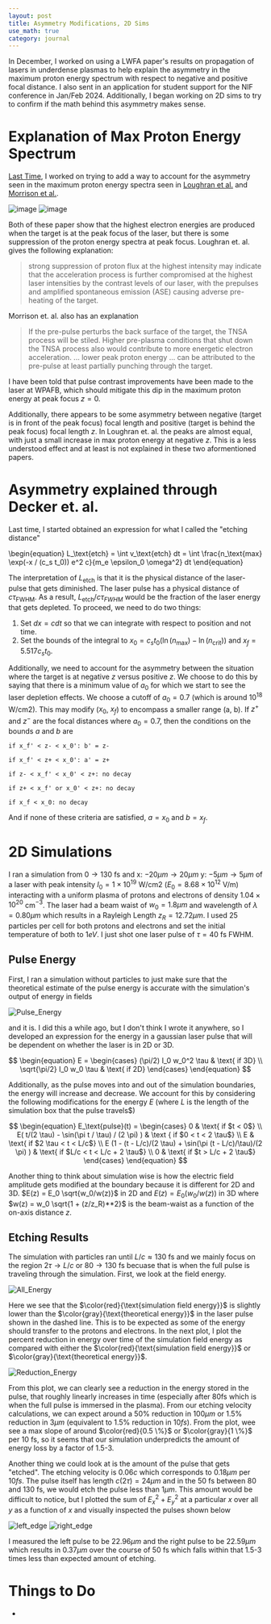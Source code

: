 ```yaml
---
layout: post
title: Asymmetry Modifications, 2D Sims
use_math: true
category: journal
---
```

In December, I worked on using a LWFA paper's results on propagation of lasers in underdense plasmas to help explain the asymmetry in the maximum proton energy spectrum with respect to negative and positive focal distance. I also sent in an application for student support for the NIF conference in Jan/Feb 2024. Additionally, I began working on 2D sims to try to confirm if the math behind this asymmetry makes sense. 

# Explanation of Max Proton Energy Spectrum
[Last Time](https://ronak-n-desai.github.io/23aut4/), I worked 
on trying to add a way to account for the asymmetry seen in the maximum proton energy spectra seen in 
[Loughran et al.](https://www.cambridge.org/core/journals/high-power-laser-science-and-engineering/article/automated-control-and-optimization-of-laserdriven-ion-acceleration/067E7D12CC7461E51E51B426BC7BDC40) 
and [Morrison et al.](https://iopscience.iop.org/article/10.1088/1367-2630/aaa8d1).

![image](https://github.com/ronak-n-desai/ronak-n-desai.github.io/assets/98538788/42e9b61c-53c7-4985-aff1-abb4ab400ca4)
![image](https://github.com/ronak-n-desai/ronak-n-desai.github.io/assets/98538788/779a361a-350f-465b-9176-3e8f57fb5a5c)

Both of these paper show that the highest electron energies are produced when the target is at the peak focus of the laser, but there is some suppression of the proton energy spectra at peak focus. Loughran et. al. gives the following explanation:
> strong suppression of proton flux at the highest intensity may indicate that the acceleration process is further compromised at the highest laser intensities by the contrast levels of our laser, with the prepulses and amplified spontaneous emission (ASE) causing adverse pre-heating of the target.

Morrison et. al. also has an explanation
> If the pre-pulse perturbs the back surface of the target, the TNSA process will be stiled. Higher pre-plasma conditions that shut down the TNSA process also would contribute to more energetic electron acceleration. ... lower peak proton energy ... can be attributed to the pre-pulse at least partially punching through the target. 

I have been told that pulse contrast improvements have been made to the laser at WPAFB, which should mitigate this dip in the maximum proton energy at peak focus $z=0$.

Additionally, there appears to be some asymmetry between negative (target is in front of the peak focus) focal length and positive (target is behind the peak focus) focal length $z$. In Loughran et. al. the peaks are almost equal, with just a small increase in max proton energy at negative $z$. This is a less understood effect and at least is not explained in these two aformentioned papers. 

# Asymmetry explained through Decker et. al. 
Last time, I started obtained an expression for what I called the "etching distance"

\begin{equation}
L_\text{etch} = \int v_\text{etch} dt = \int \frac{n_\text{max} \exp(-x / (c_s t_0)) e^2 c}{m_e \epsilon_0 \omega^2} dt
\end{equation}

The interpretation of $L_\text{etch}$ is that it is the physical distance of the laser-pulse that gets diminished. The laser pulse has a physical distance of $c \tau_\text{FWHM}$. As a result, $L_\text{etch}/c \tau_{FWHM}$ would be the fraction of the laser energy that gets depleted. To proceed, we need to do two things:

1. Set $dx = c dt$ so that we can integrate with respect to position and not time.
2. Set the bounds of the integral to $x_0 = c_s t_0 ( \ln(n_\text{max}) - \ln(n_\text{crit}) )$ and $x_f = 5.517 c_s t_0$.

Additionally, we need to account for the asymmetry between the situation where the target is at negative $z$ versus positive $z$. We choose to do this by saying that there is a minimum value of $a_0$ for which we start to see the laser depletion effects. We choose a cutoff of $a_0 = 0.7$ (which is around $10^{18}$ W/cm2). This may modify ($x_0$, $x_f$) to encompass a smaller range (a, b). If $z^+$ and $z^-$ are the focal distances where $a_0 = 0.7$, then the conditions on the bounds $a$ and $b$ are

`if x_f' < z- < x_0': b' = z-`

`if x_f' < z+ < x_0': a' = z+`

`if z- < x_f' < x_0' < z+: no decay`

`if z+ < x_f' or x_0' < z+: no decay`

`if x_f < x_0: no decay`

And if none of these criteria are satisfied, $a = x_0$ and $b = x_f$. 

# 2D Simulations
I ran a simulation from $0 \rightarrow 130$ fs and x: $-20 \mu m \rightarrow 20 \mu m$ y: $-5 \mu m \rightarrow 5 \mu m$ of a laser with peak intensity $I_0 = 1 \times 10^{19}$ W/cm2 ($E_0 = 8.68 \times 10^{12}$ V/m) interacting with a uniform plasma of protons and electrons of density $1.04 \times 10^20$ cm$^{-3}$. The laser had a beam waist of $w_0 = 1.8 \mu m$ and wavelength of $\lambda = 0.80 \mu m$ which results in a Rayleigh Length $z_R = 12.72 \mu m$. I used 25 particles per cell for both protons and electrons and set the initial temperature of both to $1eV$. I just shot one laser pulse of $\tau = 40$ fs FWHM. 

## Pulse Energy
First, I ran a simulation without particles to just make sure that the theoretical estimate of the pulse energy is accurate with the simulation's output of energy in fields

![Pulse_Energy](https://github.com/ronak-n-desai/ronak-n-desai.github.io/assets/98538788/ffe4eb8a-62bd-4b03-8664-a701456b7789)

and it is. I did this a while ago, but I don't think I wrote it anywhere, so I developed an expression for the energy in a gaussian laser pulse that will be dependent on whether the laser is in 2D or 3D. 

$$
\begin{equation}
E = 
\begin{cases}
(\pi/2) I_0 w_0^2 \tau & \text{ if 3D} \\
\sqrt{\pi/2} I_0 w_0 \tau & \text{ if 2D} 
\end{cases}
\end{equation}
$$

Additionally, as the pulse moves into and out of the simulation boundaries, the energy will increase and decrease. We account for this by considering the following modifications for the energy $E$ (where $L$ is the length of the simulation box that the pulse travels$)

$$
\begin{equation}
E_\text{pulse}(t) = 
\begin{cases}
0 & \text{ if $t < 0$} \\
E( t/(2 \tau) - \sin(\pi t / \tau) / (2 \pi) ) & \text { if $0 < t < 2 \tau$} \\
E & \text{ if $2 \tau < t < L/c$} \\
E (1 - (t - L/c)/(2 \tau) + \sin(\pi (t - L/c)/\tau)/(2 \pi) ) & \text{ if $L/c < t < L/c + 2 \tau$} \\
0 & \text{ if $t > L/c + 2 \tau$}
\end{cases}
\end{equation}
$$

Another thing to think about simulation wise is how the electric field amplitude gets modified at the boundary because it is different for 2D and 3D. $E(z) = E_0 \sqrt{w_0/w(z)}$ in 2D and $E(z) = E_0 (w_0 / w(z))$ in 3D where $w(z) = w_0 \sqrt{1 + (z/z_R)**2}$ is the beam-waist as a function of the on-axis distance $z$. 

## Etching Results
The simulation with particles ran until $L/c \approx 130$ fs and we mainly focus on the region $2 \tau \rightarrow L/c$ or $80 \rightarrow 130$ fs becuase that is when the full pulse is traveling through the simulation. First, we look at the field energy.

![All_Energy](https://github.com/ronak-n-desai/ronak-n-desai.github.io/assets/98538788/94c322a5-f77f-4c68-a780-38cfcbbc87ff)

Here we see that the $\color{red}{\text{simulation field energy}}$ is slightly lower than the $\color{gray}{\text{theoretical energy}}$ in the laser pulse shown in the dashed line. This is to be expected as some of the energy should transfer to the protons and electrons. In the next plot, I plot the percent reduction in energy over time of the simulation field energy as compared with either the $\color{red}{\text{simulation field energy}}$ or $\color{gray}{\text{theoretical energy}}$. 

![Reduction_Energy](https://github.com/ronak-n-desai/ronak-n-desai.github.io/assets/98538788/9901d91e-936d-43a1-92f9-1687422a0259)

From this plot, we can clearly see a reduction in the energy stored in the pulse, that roughly linearly increases in time (especially after 80fs which is when the full pulse is immersed in the plasma). From our etching velocity calculations, we can expect around a $50 \%$ reduction in $100 \mu m$ or $1.5 \%$ reduction in $3 \mu m$ (equivalent to $1.5 \%$ reduction in $10 fs$). From the plot, wee see a max slope of around $\color{red}{0.5 \%}$ or $\color{gray}{1 \%}$ per 10 fs, so it seems that our simulation underpredicts the amount of energy loss by a factor of 1.5-3. 

Another thing we could look at is the amount of the pulse that gets "etched". The etching velocity is $0.06 c$ which corresponds to $0.18 \mu m$ per $10 fs$. The pulse itself has length $c (2\tau) = 24 \mu m$ and in the $50$ fs between $80$ and $130$ fs, we would etch the pulse less than $1 \mu m$. This amount would be difficult to notice, but I plotted the sum of $E_x^2 + E_y^2$ at a particular $x$ over all $y$ as a function of $x$ and visually inspected the pulses shown below

![left_edge](https://github.com/ronak-n-desai/ronak-n-desai.github.io/assets/98538788/2c855211-497c-4e04-959d-5bb10df2ec76)
![right_edge](https://github.com/ronak-n-desai/ronak-n-desai.github.io/assets/98538788/b15f72a1-bf60-467d-9b5f-efe5cd5c611e)

I measured the left pulse to be $22.96 \mu m$ and the right pulse to be $22.59 \mu m$ which results in $0.37 \mu m$ over the course of $50$ fs which falls within that 1.5-3 times less than expected amount of etching. 




# Things to Do
- 
